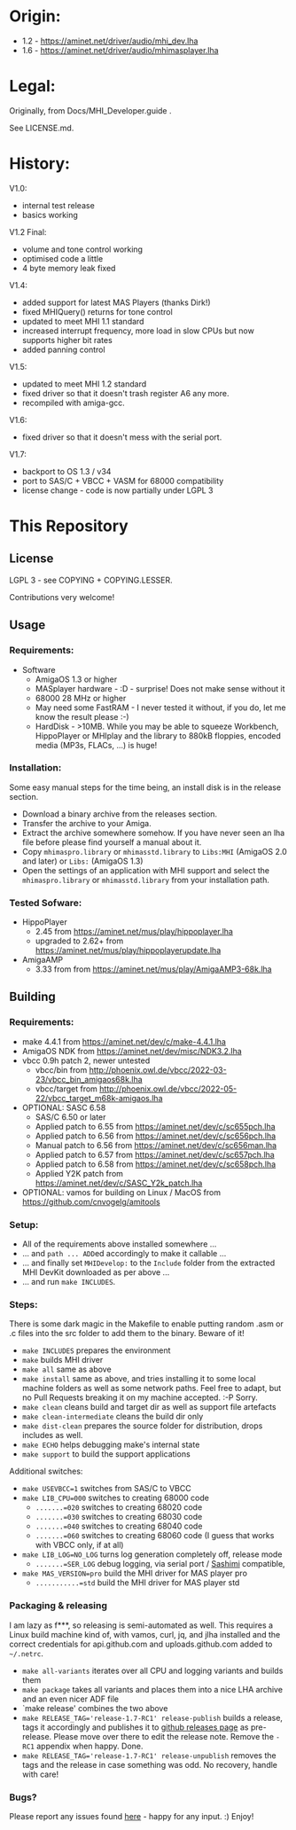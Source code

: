 # Origin:

* 1.2 - https://aminet.net/driver/audio/mhi_dev.lha
* 1.6 - https://aminet.net/driver/audio/mhimasplayer.lha

# Legal:

Originally, from Docs/MHI_Developer.guide .

See LICENSE.md.

# History:

V1.0:
  - internal test release
  - basics working

V1.2 Final:
  - volume and tone control working
  - optimised code a little
  - 4 byte memory leak fixed

V1.4:
  - added support for latest MAS Players (thanks Dirk!)
  - fixed MHIQuery() returns for tone control
  - updated to meet MHI 1.1 standard
  - increased interrupt frequency, more load in slow CPUs
    but now supports higher bit rates
  - added panning control

V1.5:
  - updated to meet MHI 1.2 standard
  - fixed driver so that it doesn't trash register A6 any more.
  - recompiled with amiga-gcc.

V1.6:
  - fixed driver so that it doesn't mess with the serial port.

V1.7:
  - backport to OS 1.3 / v34
  - port to SAS/C + VBCC + VASM for 68000 compatibility
  - license change - code is now partially under LGPL 3

# This Repository

## License

LGPL 3 - see COPYING + COPYING.LESSER.

Contributions very welcome!

## Usage
### Requirements:
* Software
  * AmigaOS 1.3 or higher
  * MASplayer hardware - :D - surprise! Does not make sense without it
  * 68000 28 MHz or higher
  * May need some FastRAM - I never tested it without, if you do, let me know the result please :-)
  * HardDisk - >10MB. While you may be able to squeeze Workbench, HippoPlayer or MHIplay and the library to 880kB floppies, encoded media (MP3s, FLACs, ...) is huge!
### Installation:
Some easy manual steps for the time being, an install disk is in the release section.
* Download a binary archive from the releases section.
* Transfer the archive to your Amiga.
* Extract the archive somewhere somehow. If you have never seen an lha file before please find yourself a manual about it.
* Copy `mhimaspro.library` or `mhimasstd.library` to `Libs:MHI` (AmigaOS 2.0 and later) or `Libs:` (AmigaOS 1.3)
* Open the settings of an application with MHI support and select the `mhimaspro.library` or `mhimasstd.library` from your installation path.
### Tested Sofware:
* HippoPlayer
  * 2.45 from https://aminet.net/mus/play/hippoplayer.lha
  * upgraded to 2.62+ from https://aminet.net/mus/play/hippoplayerupdate.lha
* AmigaAMP
  * 3.33 from from https://aminet.net/mus/play/AmigaAMP3-68k.lha

## Building
### Requirements:
* make 4.4.1 from https://aminet.net/dev/c/make-4.4.1.lha
* AmigaOS NDK from https://aminet.net/dev/misc/NDK3.2.lha
* vbcc 0.9h patch 2, newer untested
  * vbcc/bin from http://phoenix.owl.de/vbcc/2022-03-23/vbcc_bin_amigaos68k.lha
  * vbcc/target from http://phoenix.owl.de/vbcc/2022-05-22/vbcc_target_m68k-amigaos.lha
* OPTIONAL: SASC 6.58
  * SAS/C 6.50 or later
  * Applied patch to 6.55 from https://aminet.net/dev/c/sc655pch.lha
  * Applied patch to 6.56 from https://aminet.net/dev/c/sc656pch.lha
  * Manual patch to 6.56 from https://aminet.net/dev/c/sc656man.lha
  * Applied patch to 6.57 from https://aminet.net/dev/c/sc657pch.lha
  * Applied patch to 6.58 from https://aminet.net/dev/c/sc658pch.lha
  * Applied Y2K patch from https://aminet.net/dev/c/SASC_Y2k_patch.lha
* OPTIONAL: vamos for building on Linux / MacOS from https://github.com/cnvogelg/amitools

### Setup:
* All of the requirements above installed somewhere ...
* ... and `path ... ADD`ed accordingly to make it callable ...
* ... and finally set `MHIDevelop:` to the `Include` folder from the extracted MHI DevKit downloaded as per above ...
* ... and run `make INCLUDES`.

### Steps:

There is some dark magic in the Makefile to enable putting random .asm or .c files into the src folder to add them to the binary.
Beware of it!

* `make INCLUDES` prepares the environment
* `make` builds MHI driver
* `make all` same as above
* `make install` same as above, and tries installing it to some local machine folders as well as some network paths. Feel free to adapt, but no Pull Requests breaking it on my machine accepted. :-P Sorry.
* `make clean` cleans build and target dir as well as support file artefacts
* `make clean-intermediate` cleans the build dir only
* `make dist-clean` prepares the source folder for distribution, drops includes as well.
* `make ECHO` helps debugging make's internal state
* `make support` to build the support applications

Additional switches:
* `make USEVBCC=1` switches from SAS/C to VBCC
* `make LIB_CPU=000` switches to creating 68000 code
  * `.......=020` switches to creating 68020 code
  * `.......=030` switches to creating 68030 code
  * `.......=040` switches to creating 68040 code
  * `.......=060` switches to creating 68060 code (I guess that works with VBCC only, if at all)
* `make LIB_LOG=NO_LOG` turns log generation completely off, release mode
  * `.......=SER_LOG` debug logging, via serial port / [Sashimi](https://aminet.net/dev/debug/Sashimi.lha) compatible,
* `make MAS_VERSION=pro` build the MHI driver for MAS player pro
  * `...........=std` build the MHI driver for MAS player std

### Packaging & releasing

I am lazy as f***, so releasing is semi-automated as well.
This requires a Linux build machine kind of, with vamos, curl, jq, and jlha installed and the correct credentials for api.github.com and uploads.github.com added to `~/.netrc`.

* `make all-variants` iterates over all CPU and logging variants and builds them
* `make package` takes all variants and places them into a nice LHA archive and an even nicer ADF file 
* `make release' combines the two above
* `make RELEASE_TAG='release-1.7-RC1' release-publish` builds a release, tags it accordingly and publishes it to [github releases page](https://github.com/christoph-fassbach/amigaos-MASplayer/releases) as pre-release. Please move over there to edit the release note. Remove the `-RC1` appendix when happy. Done.
* `make RELEASE_TAG='release-1.7-RC1' release-unpublish` removes the tags and the release in case something was odd. No recovery, handle with care!

### Bugs?

Please report any issues found [here](https://github.com/christoph-fassbach/amigaos-MASplayer/issues) - happy for any input. :)
Enjoy!
